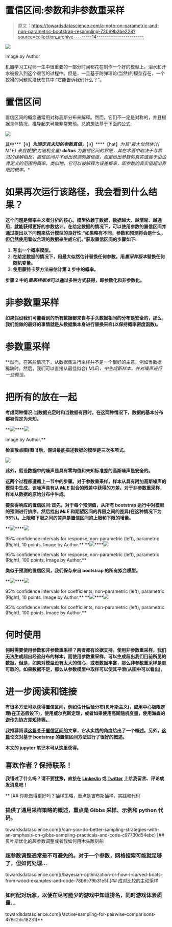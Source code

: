 # 置信区间:参数和非参数重采样

> 原文：<https://towardsdatascience.com/a-note-on-parametric-and-non-parametric-bootstrap-resampling-72069b2be228?source=collection_archive---------14----------------------->

![](img/d296814903ab6cbc363eebc11ee9197c.png)

Image by Author

机器学习工程师一生中很重要的一部分时间都花在制作一个好的模型上。泪水和汗水被投入到这个艰苦的过程中。但是，一旦基于防弹理论(当然)的模型存在，一个狡猾的问题就潜伏在其中:“它能告诉我们什么？”。

# 置信区间

置信区间的概念通常用对称高斯分布来解释。然而，它们不一定是对称的，并且根据具体情况，推导起来可能非常繁琐。总的想法基于下面的公式:

![](img/d3ff019438b4dee4bbd171dec41bdfce.png)

其中***【⍬】***为固定且未知的参数真值，***【⍬】****【hat】**为其“最大似然估计( *MLE)* 来自数据*(为随机变量) ***deltas*** 为置信区间的界限，其在术语中取决于与常见的误解相反，置信区间并不给出预测的置信度，而是给出参数的真实值属于由边界定义的范围的概率。类似地，它可以被解释为误差概率，即参数的真实值超出界限的概率。**

# **如果再次运行该路径，我会看到什么结果？**

**这个问题是频率主义者分析的核心。模型依赖于数据，数据越大、越清晰、越通用，就能获得更好的参数估计。在给定数据的情况下，可以使用参数的置信区间并通过提出以下问题来估计模型的良好性:“如果略有不同，参数和预测将会是什么，但仍然使用看似合理的数据来生成它们。”获取置信区间的步骤如下:**

1.  **写出一个概率模型。**
2.  **在给定数据的情况下，用最大似然估计替换任何参数。用*重采样版本*替换任何随机变量。**
3.  **使用蒙特卡罗方法来估计第 2 步中的概率。**

**步骤 2 中的*重采样版本*可以通过多种方式获得，即参数化和非参数化。**

# **非参数重采样**

**如果假设我们可能看到的所有数据都来自与手头数据相同的分布是安全的，那么，我们能做的最好的事情就是从数据集本身进行替换采样(以保持概率密度函数)。**

# **参数重采样**

**然而，在某些情况下，从数据集进行采样并不是一个很好的主意，例如当数据稀缺时。然后，我们可以直接从最佳拟合( *MLE)、*中生成新样本，并对噪声进行一些假设。**

# **把所有的放在一起**

**考虑两种情况:当数据充足时和当数据有限时。在这两种情况下，数据的基本分布都被假定为未知。**

**![](img/ba06feb852e5c5a98b997d701c083292.png)****![](img/e969bef6e4bd27089fee052039e80cb6.png)

Image by Author.** 

**检查散点图(图 1)后，假设最能描述数据的模型是三次多项式。**

**![](img/a654d0897ebe6ae51c3dd279b0f09c98.png)**

**此外，假设数据中的噪声是具有零均值和未知标准差的高斯噪声是安全的。**

**这两个过程都遵循上一节中的步骤。对于参数重采样，样本从具有附加高斯噪声的模型中生成，该噪声具有从 *MLE* 拟合的残差中获得的方差。对于非参数重采样，样本从数据的原始分布中生成。**

**要获得响应的置信区间:首先，对于每个预测值，从所有 bootstrap 运行中对模型的预测进行排序，然后找出 *MLE* 和期望区间的界限之间的差异(在这种情况下为 95%)。上限和下限之间的差异是置信区间的上限和下限的增量。**

**![](img/8c595e8e2c0db0852060002b7f8f930b.png)****![](img/4088f885591d7c898e28bd731f917e5d.png)

95% confidence intervals for response, non-parametric (left), parametric (Right), 10 points. Image by Author.** **![](img/f3e00e7ad6cd327d9d9b2f535f36f263.png)****![](img/1d6608ef31279563405d4c0a61600adc.png)

95% confidence intervals for response, non-parametric (left), parametric (Right), 100 points. Image by Author.** 

**类似于预测的置信区间，我们保存来自 bootstrap 的所有拟合模型。**

**![](img/3db289256c7e96030a170ee34b68224f.png)****![](img/edfcb477cb6258108a6a04383366f80b.png)

95% confidence intervals for coefficients, non-parametric (left), parametric (Right), 10 points. Image by Author.** **![](img/c989c4425b2201a3d7c095e9cd8b245c.png)****![](img/e8c26bec405270aac083a14ff157e0f9.png)

95% confidence intervals for coefficients, non-parametric (left), parametric (Right), 100 points. Image by Author.** 

# **何时使用**

**何时需要使用参数和非参数重采样？两者都有论据支持。使用非参数重采样，我们无法生成超出经验分布的样本，而使用参数重采样，可以生成超出我们目前所见的数据。但是，如果对模型没有太大的信心，或者数据丰富，那么非参数重采样是更可取的。如果数据不足，那么从参数模型中取样可以使其平滑(从图中可以看出)。**

# **进一步阅读和链接**

**有很多方法可以获得置信区间，例如估计后验分布(贝叶斯主义)，应用中心极限定理(在正态假设下)，使用威尔克斯定理，或者如果使用高斯随机变量，使用海森的[逆作为协方差矩阵等。](https://onlinelibrary.wiley.com/doi/pdf/10.1002/9780470824566.app1)**

**我推荐阅读[这篇关于置信区间的](https://erikbern.com/2018/10/08/the-hackers-guide-to-uncertainty-estimates.html)文章，它从实践的角度给出了一个概述。另外，[这篇](https://besjournals.onlinelibrary.wiley.com/doi/full/10.1111/1365-2656.12382)论文对基于 bootstrap 的置信区间方法进行了很好的概述。**

**本文的 **jupyter 笔记本**可从[这里](https://github.com/mikhailiuk/medium/blob/master/Bootstrap-resampling.ipynb)获得。**

## **喜欢作者？保持联系！**

**我错过了什么吗？请不要犹豫，直接在 [LinkedIn](https://www.linkedin.com/in/aliakseimikhailiuk/) 或 [Twitter](https://twitter.com/mikhailiuka) 上给我留言、评论或发消息吧！**

**[](/can-you-do-better-sampling-strategies-with-an-emphasis-on-gibbs-sampling-practicals-and-code-c97730d54ebc) [## 你能做得更好吗？抽样策略，重点是吉布斯抽样，实践和代码

### 提供了通用采样策略的概述，重点是 Gibbs 采样、示例和 python 代码。

towardsdatascience.com](/can-you-do-better-sampling-strategies-with-an-emphasis-on-gibbs-sampling-practicals-and-code-c97730d54ebc) [](/bayesian-optimization-or-how-i-carved-boats-from-wood-examples-and-code-78b9c79b31e5) [## 贝叶斯优化的超参数调整或者我如何用木头雕刻船

### 超参数调整通常是不可避免的。对于一个参数，网格搜索可能就足够了，但如何处理…

towardsdatascience.com](/bayesian-optimization-or-how-i-carved-boats-from-wood-examples-and-code-78b9c79b31e5) [](/active-sampling-for-pairwise-comparisons-476c2dc18231) [## 成对比较的主动采样

### 如何配对玩家，以便在尽可能少的游戏中知道排名，同时游戏体验质量…

towardsdatascience.com](/active-sampling-for-pairwise-comparisons-476c2dc18231)**